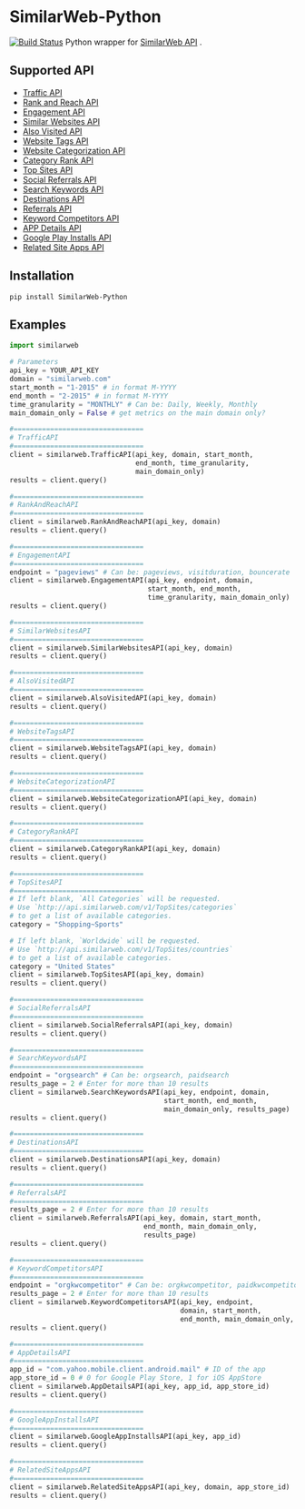 # SimilarWeb-Python
[![Build Status](https://travis-ci.org/audiencepi/SimilarWeb-Python.svg?branch=master)](https://travis-ci.org/audiencepi/SimilarWeb-Python)
Python wrapper for [SimilarWeb API](https://developer.similarweb.com/estimated_visits_api) .

## Supported API
- [Traffic API](https://developer.similarweb.com/estimated_visits_api)
- [Rank and Reach API](https://developer.similarweb.com/rank_reach)
- [Engagement API](https://developer.similarweb.com/websites_traffic_and_engagement_pro_api)
- [Similar Websites API](https://developer.similarweb.com/similar_websites_api)
- [Also Visited API](https://developer.similarweb.com/also_visited_api)
- [Website Tags API](https://developer.similarweb.com/website_tags_api)
- [Website Categorization API](https://developer.similarweb.com/website_categorization_API)
- [Category Rank API](https://developer.similarweb.com/category_rank_api)
- [Top Sites API](https://developer.similarweb.com/top_sites)
- [Social Referrals API](https://developer.similarweb.com/social_referrals_api)
- [Search Keywords API](https://developer.similarweb.com/keywords_api)
- [Destinations API](https://developer.similarweb.com/destinations_api)
- [Referrals API](https://developer.similarweb.com/referring_websites_pro_api)
- [Keyword Competitors API](https://developer.similarweb.com/organic_paid_search_comptetitors_pro_api)
- [APP Details API](https://developer.similarweb.com/mobile_api_app_details)
- [Google Play Installs API](https://developer.similarweb.com/mobile_api_app_installs)
- [Related Site Apps API](https://developer.similarweb.com/mobile_api_related_apps)


## Installation

    pip install SimilarWeb-Python

## Examples
```python
import similarweb

# Parameters
api_key = YOUR_API_KEY
domain = "similarweb.com"
start_month = "1-2015" # in format M-YYYY
end_month = "2-2015" # in format M-YYYY
time_granularity = "MONTHLY" # Can be: Daily, Weekly, Monthly
main_domain_only = False # get metrics on the main domain only?

#================================
# TrafficAPI
#================================
client = similarweb.TrafficAPI(api_key, domain, start_month,
                               end_month, time_granularity,
                               main_domain_only)
results = client.query()

#================================
# RankAndReachAPI
#================================
client = similarweb.RankAndReachAPI(api_key, domain)
results = client.query()

#================================
# EngagementAPI
#================================
endpoint = "pageviews" # Can be: pageviews, visitduration, bouncerate
client = similarweb.EngagementAPI(api_key, endpoint, domain,
                                  start_month, end_month,
                                  time_granularity, main_domain_only)
results = client.query()

#================================
# SimilarWebsitesAPI
#================================
client = similarweb.SimilarWebsitesAPI(api_key, domain)
results = client.query()

#================================
# AlsoVisitedAPI
#================================
client = similarweb.AlsoVisitedAPI(api_key, domain)
results = client.query()

#================================
# WebsiteTagsAPI
#================================
client = similarweb.WebsiteTagsAPI(api_key, domain)
results = client.query()

#================================
# WebsiteCategorizationAPI
#================================
client = similarweb.WebsiteCategorizationAPI(api_key, domain)
results = client.query()

#================================
# CategoryRankAPI
#================================
client = similarweb.CategoryRankAPI(api_key, domain)
results = client.query()

#================================
# TopSitesAPI
#================================
# If left blank, `All Categories` will be requested.
# Use `http://api.similarweb.com/v1/TopSites/categories`
# to get a list of available categories.
category = "Shopping~Sports"

# If left blank, `Worldwide` will be requested.
# Use `http://api.similarweb.com/v1/TopSites/countries`
# to get a list of available categories.
category = "United States"
client = similarweb.TopSitesAPI(api_key, domain)
results = client.query()

#================================
# SocialReferralsAPI
#================================
client = similarweb.SocialReferralsAPI(api_key, domain)
results = client.query()

#================================
# SearchKeywordsAPI
#================================
endpoint = "orgsearch" # Can be: orgsearch, paidsearch
results_page = 2 # Enter for more than 10 results
client = similarweb.SearchKeywordsAPI(api_key, endpoint, domain,
                                      start_month, end_month,
                                      main_domain_only, results_page)
results = client.query()

#================================
# DestinationsAPI
#================================
client = similarweb.DestinationsAPI(api_key, domain)
results = client.query()

#================================
# ReferralsAPI
#================================
results_page = 2 # Enter for more than 10 results
client = similarweb.ReferralsAPI(api_key, domain, start_month,
                                 end_month, main_domain_only,
                                 results_page)
results = client.query()

#================================
# KeywordCompetitorsAPI
#================================
endpoint = "orgkwcompetitor" # Can be: orgkwcompetitor, paidkwcompetitor
results_page = 2 # Enter for more than 10 results
client = similarweb.KeywordCompetitorsAPI(api_key, endpoint,
                                          domain, start_month,
                                          end_month, main_domain_only, results_page)
results = client.query()

#================================
# AppDetailsAPI
#================================
app_id = "com.yahoo.mobile.client.android.mail" # ID of the app
app_store_id = 0 # 0 for Google Play Store, 1 for iOS AppStore
client = similarweb.AppDetailsAPI(api_key, app_id, app_store_id)
results = client.query()

#================================
# GoogleAppInstallsAPI
#================================
client = similarweb.GoogleAppInstallsAPI(api_key, app_id)
results = client.query()

#================================
# RelatedSiteAppsAPI
#================================
client = similarweb.RelatedSiteAppsAPI(api_key, domain, app_store_id)
results = client.query()
```


